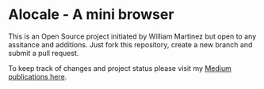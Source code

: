 # Alocale - A mini browser
This is an Open Source project initiated by William Martinez but open to any assitance and additions. Just fork this repository, create a new branch and submit a pull request.

To keep track of changes and project status please visit my [Medium publications here](https://medium.com/@wrfmartinez).